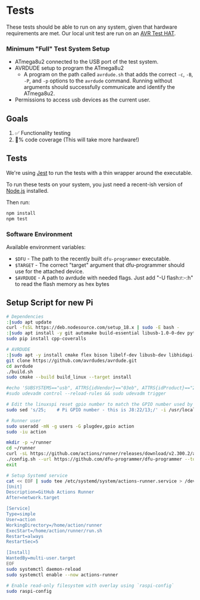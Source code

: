 # Tests

These tests should be able to run on any system, given that hardware requirements are met.
Our local unit test are run on an [AVR Test HAT](https://github.com/cinderblock/avr-test-hat).

### Minimum "Full" Test System Setup

- ATmega8u2 connected to the USB port of the test system.
- AVRDUDE setup to program the ATmega8u2
  - A program on the path called `avrdude.sh` that adds the correct `-c`, `-B`, `-P`, and `-p` options to the `avrdude` command. Running without arguments should successfully communicate and identify the ATmega8u2.
- Permissions to access usb devices as the current user.

## Goals

1. ✅ Functionality testing
2. 💯% code coverage (This will take more hardware!)

## Tests

We're using [Jest](https://jestjs.io) to run the tests with a thin wrapper around the executable.

To run these tests on your system, you just need a recent-ish version of [Node.js](https://nodejs.org) installed.

Then run:

```bash
npm install
npm test
```

### Software Environment

Available environment variables:

 - `$DFU` - The path to the recently built `dfu-programmer` executable.
 - `$TARGET` - The correct "target" argument that dfu-programmer should use for the attached device.
 - `$AVRDUDE` - A path to avrdude with needed flags. Just add "-U flash:r:-:h" to read the flash memory as hex bytes

## Setup Script for new Pi

```bash
# Dependencies
:|sudo apt update
curl -fsSL https://deb.nodesource.com/setup_18.x | sudo -E bash -
:|sudo apt install -y git automake build-essential libusb-1.0-0-dev python3-pip nodejs
sudo pip install cpp-coveralls

# AVRDUDE
:|sudo apt -y install cmake flex bison libelf-dev libusb-dev libhidapi-dev libftdi1-dev libreadline-dev
git clone https://github.com/avrdudes/avrdude.git
cd avrdude
./build.sh
sudo cmake --build build_linux --target install

#echo 'SUBSYSTEMS=="usb", ATTRS{idVendor}=="03eb", ATTRS{idProduct}=="2ff4", MODE="0666"' | sudo tee /etc/udev/rules.d/50-avrdude.rules > /dev/null
#sudo udevadm control --reload-rules && sudo udevadm trigger

# Edit the linuxspi reset gpio number to match the GPIO number used by the AVR Test HAT
sudo sed 's/25;    # Pi GPIO number - this is J8:22/13;/' -i /usr/local/etc/avrdude.conf

# Runner user
sudo useradd -mN -g users -G plugdev,gpio action
sudo -iu action

mkdir -p ~/runner
cd ~/runner
curl -sL https://github.com/actions/runner/releases/download/v2.300.2/actions-runner-linux-arm64-2.300.2.tar.gz | tar xz
./config.sh --url https://github.com/dfu-programmer/dfu-programmer --token <token> # Get token from GitHub Action Self-Hosted Runner page
exit

# Setup Systemd service
cat << EOF | sudo tee /etc/systemd/system/actions-runner.service > /dev/null
[Unit]
Description=GitHub Actions Runner
After=network.target

[Service]
Type=simple
User=action
WorkingDirectory=/home/action/runner
ExecStart=/home/action/runner/run.sh
Restart=always
RestartSec=5

[Install]
WantedBy=multi-user.target
EOF
sudo systemctl daemon-reload
sudo systemctl enable --now actions-runner

# Enable read-only filesystem with overlay using `raspi-config`
sudo raspi-config
```